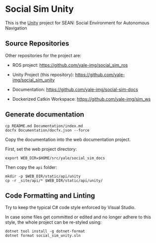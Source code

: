 # Social Sim Unity

This is the [Unity](https://unity.com) project for SEAN: Social Environment for Autonomous Navigation

## Source Repositories

Other repositories for the project are:

  - ROS project: https://github.com/yale-img/social_sim_ros

  - Unity Project (this repository): https://github.com/yale-img/social_sim_unity

  - Documentation: https://github.com/yale-img/social-sim-docs

  - Dockerized Catkin Workspace: https://github.com/yale-img/sim_ws

## Generate documentation

```
cp README.md Documentation/index.md
docfx Documentation/docfx.json --force
```

Copy the documentation into the web documentation project.

First, set the web project directory:

```
export WEB_DIR=$HOME/src/yale/social_sim_docs
```

Then copy the `api` folder:

```
mkdir -p $WEB_DIR/static/api/unity
cp -r _site/api/* $WEB_DIR/static/api/unity/
```


## Code Formatting and Linting

Try to keep the typical C# code style enforced by Visual Studio.

In case some files get committed or edited and no longer adhere to this style, the whole project can be re-styled using:

```
dotnet tool install -g dotnet-format
dotnet format social_sim_unity.sln
```
